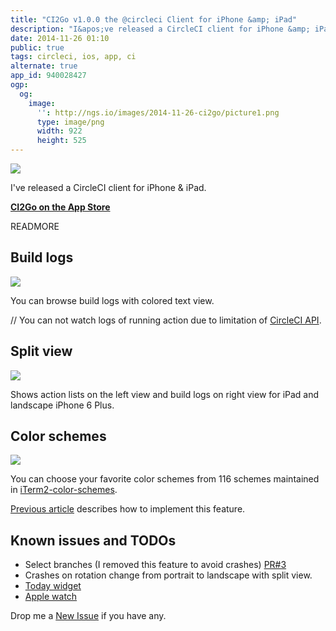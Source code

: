 ```yaml
---
title: "CI2Go v1.0.0 the @circleci Client for iPhone &amp; iPad"
description: "I&apos;ve released a CircleCI client for iPhone &amp; iPad."
date: 2014-11-26 01:10
public: true
tags: circleci, ios, app, ci
alternate: true
app_id: 940028427
ogp:
  og:
    image:
      '': http://ngs.io/images/2014-11-26-ci2go/picture1.png
      type: image/png
      width: 922
      height: 525
---
```


[![](2014-11-26-ci2go/picture1.png)][AppStore]

I&apos;ve released a CircleCI client for iPhone &amp; iPad.

**[CI2Go on the App Store][AppStore]**

READMORE

## Build logs

![](2014-11-26-ci2go/picture2.png)

You can browse build logs with colored text view.

// You can not watch logs of running action due to limitation of [CircleCI API][API].

## Split view

![](2014-11-26-ci2go/picture3.png)

Shows action lists on the left view and build logs on right view for iPad and landscape iPhone 6 Plus.

## Color schemes

![](2014-11-26-ci2go/picture4.png)

You can choose your favorite color schemes from 116 schemes maintained in [iTerm2-color-schemes].

[Previous article] describes how to implement this feature.

## Known issues and TODOs

- Select branches (I removed this feature to avoid crashes) [PR#3]
- Crashes on rotation change from portrait to landscape with split view.
- [Today widget]
- [Apple watch]

Drop me a [New Issue] if you have any.

[AppStore]: https://itunes.apple.com/app/id940028427?mt=8
[API]: https://circleci.com/docs/api
[iTerm2-color-schemes]: http://iterm2colorschemes.com/
[PR#3]: https://github.com/ngs/ci2go/pull/3
[New Issue]: https://github.com/ngs/ci2go/issues/new
[Today widget]: https://developer.apple.com/library/ios/documentation/General/Conceptual/ExtensibilityPG/NotificationCenter.html
[Apple watch]: https://developer.apple.com/watchkit/
[Previous article]: /2014/10/26/refresh-ui-appearance/
